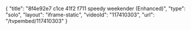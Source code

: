{
    "title": "8f4e92e7 c1ce 41f2 f711 speedy weekender (Enhanced)",
    "type": "solo",
    "layout": "iframe-static",
    "videoId": "117410303",
    "url": "\/tvpembed\/117410303"
}